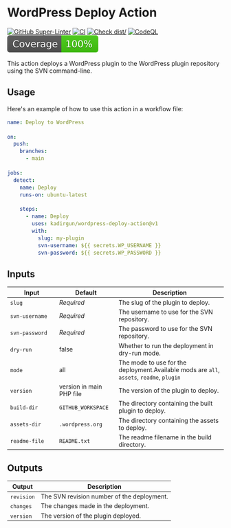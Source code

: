 # WordPress Deploy Action

[![GitHub Super-Linter](https://github.com/kadirgun/wordpress-deploy-action/actions/workflows/linter.yml/badge.svg)](https://github.com/kadirgun/wordpress-deploy-action/actions/workflows/linter.yml)
[![CI](https://github.com/kadirgun/wordpress-deploy-action/actions/workflows/ci.yml/badge.svg)](https://github.com/kadirgun/wordpress-deploy-action/actions/workflows/ci.yml)
[![Check dist/](https://github.com/kadirgun/wordpress-deploy-action/actions/workflows/check-dist.yml/badge.svg)](https://github.com/kadirgun/wordpress-deploy-action/actions/workflows/check-dist.yml)
[![CodeQL](https://github.com/kadirgun/wordpress-deploy-action/actions/workflows/codeql-analysis.yml/badge.svg)](https://github.com/kadirgun/wordpress-deploy-action/actions/workflows/codeql-analysis.yml)
[![Coverage](./badges/coverage.svg)](./badges/coverage.svg)

This action deploys a WordPress plugin to the WordPress plugin repository using
the SVN command-line.

## Usage

Here's an example of how to use this action in a workflow file:

```yaml
name: Deploy to WordPress

on:
  push:
    branches:
      - main

jobs:
  detect:
    name: Deploy
    runs-on: ubuntu-latest

    steps:
      - name: Deploy
        uses: kadirgun/wordpress-deploy-action@v1
        with:
          slug: my-plugin
          svn-username: ${{ secrets.WP_USERNAME }}
          svn-password: ${{ secrets.WP_PASSWORD }}
```

## Inputs

| <div style="width:100px">Input</div> | Default                  | Description                                                                               |
| ------------------------------------ | ------------------------ | ----------------------------------------------------------------------------------------- |
| `slug`                               | _Required_               | The slug of the plugin to deploy.                                                         |
| `svn-username`                       | _Required_               | The username to use for the SVN repository.                                               |
| `svn-password`                       | _Required_               | The password to use for the SVN repository.                                               |
| `dry-run`                            | false                    | Whether to run the deployment in dry-run mode.                                            |
| `mode`                               | all                      | The mode to use for the deployment.Available mods are `all`, `assets`, `readme`, `plugin` |
| `version`                            | version in main PHP file | The version of the plugin to deploy.                                                      |
| `build-dir`                          | `GITHUB_WORKSPACE`       | The directory containing the built plugin to deploy.                                      |
| `assets-dir`                         | `.wordpress.org`         | The directory containing the assets to deploy.                                            |
| `readme-file`                        | `README.txt`             | The readme filename in the build directory.                                               |

## Outputs

| Output     | Description                                |
| ---------- | ------------------------------------------ |
| `revision` | The SVN revision number of the deployment. |
| `changes`  | The changes made in the deployment.        |
| `version`  | The version of the plugin deployed.        |
